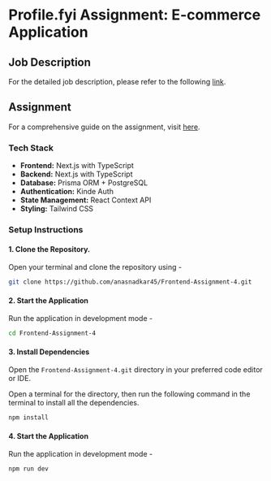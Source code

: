 # Profile.fyi Assignment: E-commerce Application

## Job Description
For the detailed job description, please refer to the following [link](https://docs.google.com/document/d/1s7KITQ_hHTMuEnXDRYumnSIXDYQ0sa6W5XzOc9PMxcw).

## Assignment
For a comprehensive guide on the assignment, visit [here](https://docs.google.com/document/d/1yUA4DMH4F8JS6m1Boqco668EhxSesKqS07toes0CdBg).

### Tech Stack
- **Frontend:** Next.js with TypeScript
- **Backend:** Next.js with TypeScript
- **Database:** Prisma ORM + PostgreSQL
- **Authentication:** Kinde Auth
- **State Management:** React Context API
- **Styling:** Tailwind CSS

### Setup Instructions
#### 1. Clone the Repository.
  Open your terminal and clone the repository using -
  ```bash
  git clone https://github.com/anasnadkar45/Frontend-Assignment-4.git
  ```
#### 2. Start the Application
  Run the application in development mode -
  ```bash
  cd Frontend-Assignment-4
  ```
#### 3. Install Dependencies
  Open the `Frontend-Assignment-4.git` directory in your preferred code editor or IDE.
  
  Open a terminal for the directory, then run the following command in the terminal to install all the dependencies.
  ```bash
  npm install
  ```
#### 4. Start the Application
  Run the application in development mode -
  ```bash
  npm run dev
  ```
